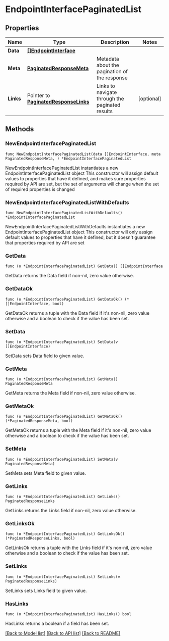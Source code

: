 # EndpointInterfacePaginatedList

## Properties

Name | Type | Description | Notes
------------ | ------------- | ------------- | -------------
**Data** | [**[]EndpointInterface**](EndpointInterface.md) |  | 
**Meta** | [**PaginatedResponseMeta**](PaginatedResponseMeta.md) | Metadata about the pagination of the response | 
**Links** | Pointer to [**PaginatedResponseLinks**](PaginatedResponseLinks.md) | Links to navigate through the paginated results | [optional] 

## Methods

### NewEndpointInterfacePaginatedList

`func NewEndpointInterfacePaginatedList(data []EndpointInterface, meta PaginatedResponseMeta, ) *EndpointInterfacePaginatedList`

NewEndpointInterfacePaginatedList instantiates a new EndpointInterfacePaginatedList object
This constructor will assign default values to properties that have it defined,
and makes sure properties required by API are set, but the set of arguments
will change when the set of required properties is changed

### NewEndpointInterfacePaginatedListWithDefaults

`func NewEndpointInterfacePaginatedListWithDefaults() *EndpointInterfacePaginatedList`

NewEndpointInterfacePaginatedListWithDefaults instantiates a new EndpointInterfacePaginatedList object
This constructor will only assign default values to properties that have it defined,
but it doesn't guarantee that properties required by API are set

### GetData

`func (o *EndpointInterfacePaginatedList) GetData() []EndpointInterface`

GetData returns the Data field if non-nil, zero value otherwise.

### GetDataOk

`func (o *EndpointInterfacePaginatedList) GetDataOk() (*[]EndpointInterface, bool)`

GetDataOk returns a tuple with the Data field if it's non-nil, zero value otherwise
and a boolean to check if the value has been set.

### SetData

`func (o *EndpointInterfacePaginatedList) SetData(v []EndpointInterface)`

SetData sets Data field to given value.


### GetMeta

`func (o *EndpointInterfacePaginatedList) GetMeta() PaginatedResponseMeta`

GetMeta returns the Meta field if non-nil, zero value otherwise.

### GetMetaOk

`func (o *EndpointInterfacePaginatedList) GetMetaOk() (*PaginatedResponseMeta, bool)`

GetMetaOk returns a tuple with the Meta field if it's non-nil, zero value otherwise
and a boolean to check if the value has been set.

### SetMeta

`func (o *EndpointInterfacePaginatedList) SetMeta(v PaginatedResponseMeta)`

SetMeta sets Meta field to given value.


### GetLinks

`func (o *EndpointInterfacePaginatedList) GetLinks() PaginatedResponseLinks`

GetLinks returns the Links field if non-nil, zero value otherwise.

### GetLinksOk

`func (o *EndpointInterfacePaginatedList) GetLinksOk() (*PaginatedResponseLinks, bool)`

GetLinksOk returns a tuple with the Links field if it's non-nil, zero value otherwise
and a boolean to check if the value has been set.

### SetLinks

`func (o *EndpointInterfacePaginatedList) SetLinks(v PaginatedResponseLinks)`

SetLinks sets Links field to given value.

### HasLinks

`func (o *EndpointInterfacePaginatedList) HasLinks() bool`

HasLinks returns a boolean if a field has been set.


[[Back to Model list]](../README.md#documentation-for-models) [[Back to API list]](../README.md#documentation-for-api-endpoints) [[Back to README]](../README.md)



